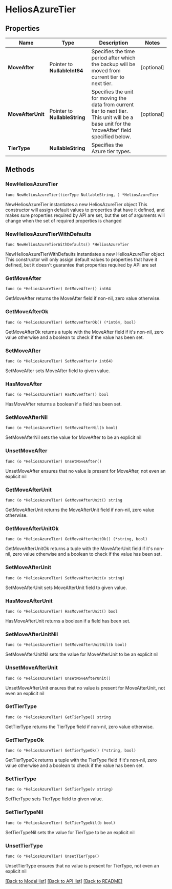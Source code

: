 # HeliosAzureTier

## Properties

Name | Type | Description | Notes
------------ | ------------- | ------------- | -------------
**MoveAfter** | Pointer to **NullableInt64** | Specifies the time period after which the backup will be moved from current tier to next tier. | [optional] 
**MoveAfterUnit** | Pointer to **NullableString** | Specifies the unit for moving the data from current tier to next tier. This unit will be a base unit for the &#39;moveAfter&#39; field specified below. | [optional] 
**TierType** | **NullableString** | Specifies the Azure tier types. | 

## Methods

### NewHeliosAzureTier

`func NewHeliosAzureTier(tierType NullableString, ) *HeliosAzureTier`

NewHeliosAzureTier instantiates a new HeliosAzureTier object
This constructor will assign default values to properties that have it defined,
and makes sure properties required by API are set, but the set of arguments
will change when the set of required properties is changed

### NewHeliosAzureTierWithDefaults

`func NewHeliosAzureTierWithDefaults() *HeliosAzureTier`

NewHeliosAzureTierWithDefaults instantiates a new HeliosAzureTier object
This constructor will only assign default values to properties that have it defined,
but it doesn't guarantee that properties required by API are set

### GetMoveAfter

`func (o *HeliosAzureTier) GetMoveAfter() int64`

GetMoveAfter returns the MoveAfter field if non-nil, zero value otherwise.

### GetMoveAfterOk

`func (o *HeliosAzureTier) GetMoveAfterOk() (*int64, bool)`

GetMoveAfterOk returns a tuple with the MoveAfter field if it's non-nil, zero value otherwise
and a boolean to check if the value has been set.

### SetMoveAfter

`func (o *HeliosAzureTier) SetMoveAfter(v int64)`

SetMoveAfter sets MoveAfter field to given value.

### HasMoveAfter

`func (o *HeliosAzureTier) HasMoveAfter() bool`

HasMoveAfter returns a boolean if a field has been set.

### SetMoveAfterNil

`func (o *HeliosAzureTier) SetMoveAfterNil(b bool)`

 SetMoveAfterNil sets the value for MoveAfter to be an explicit nil

### UnsetMoveAfter
`func (o *HeliosAzureTier) UnsetMoveAfter()`

UnsetMoveAfter ensures that no value is present for MoveAfter, not even an explicit nil
### GetMoveAfterUnit

`func (o *HeliosAzureTier) GetMoveAfterUnit() string`

GetMoveAfterUnit returns the MoveAfterUnit field if non-nil, zero value otherwise.

### GetMoveAfterUnitOk

`func (o *HeliosAzureTier) GetMoveAfterUnitOk() (*string, bool)`

GetMoveAfterUnitOk returns a tuple with the MoveAfterUnit field if it's non-nil, zero value otherwise
and a boolean to check if the value has been set.

### SetMoveAfterUnit

`func (o *HeliosAzureTier) SetMoveAfterUnit(v string)`

SetMoveAfterUnit sets MoveAfterUnit field to given value.

### HasMoveAfterUnit

`func (o *HeliosAzureTier) HasMoveAfterUnit() bool`

HasMoveAfterUnit returns a boolean if a field has been set.

### SetMoveAfterUnitNil

`func (o *HeliosAzureTier) SetMoveAfterUnitNil(b bool)`

 SetMoveAfterUnitNil sets the value for MoveAfterUnit to be an explicit nil

### UnsetMoveAfterUnit
`func (o *HeliosAzureTier) UnsetMoveAfterUnit()`

UnsetMoveAfterUnit ensures that no value is present for MoveAfterUnit, not even an explicit nil
### GetTierType

`func (o *HeliosAzureTier) GetTierType() string`

GetTierType returns the TierType field if non-nil, zero value otherwise.

### GetTierTypeOk

`func (o *HeliosAzureTier) GetTierTypeOk() (*string, bool)`

GetTierTypeOk returns a tuple with the TierType field if it's non-nil, zero value otherwise
and a boolean to check if the value has been set.

### SetTierType

`func (o *HeliosAzureTier) SetTierType(v string)`

SetTierType sets TierType field to given value.


### SetTierTypeNil

`func (o *HeliosAzureTier) SetTierTypeNil(b bool)`

 SetTierTypeNil sets the value for TierType to be an explicit nil

### UnsetTierType
`func (o *HeliosAzureTier) UnsetTierType()`

UnsetTierType ensures that no value is present for TierType, not even an explicit nil

[[Back to Model list]](../README.md#documentation-for-models) [[Back to API list]](../README.md#documentation-for-api-endpoints) [[Back to README]](../README.md)


